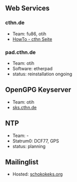## Web Services

### cthn.de
* Team: fu86, otih
* <a href="http://cthn.de/projects/cthn_www">HowTo - cthn Seite</a>

### pad.cthn.de
* Team: otih
* Software: etherpad
* status: reinstallation ongoing

## OpenGPG Keyserver

* Team: otih
* <a href="http://sks.cthn.de">sks.cthn.de</a>

## NTP
* Team: -
* Statrum0: DCF77, GPS
* status: planning

## Mailinglist
* Hosted: <a href="https://www.schokokeks.org/">schokokeks.org</a>
